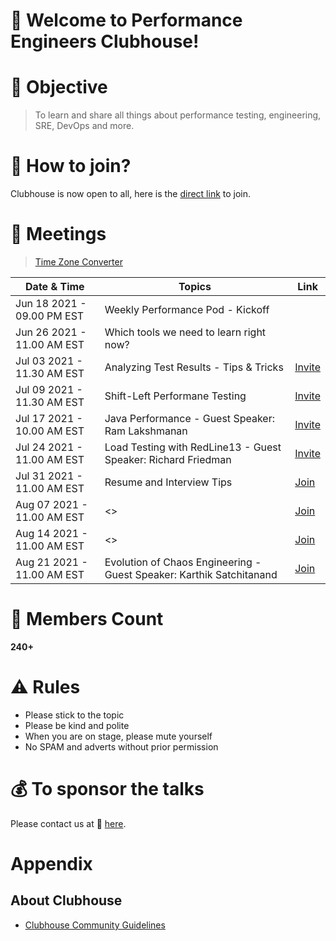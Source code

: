 # 👋 Welcome to Performance Engineers Clubhouse!

# 🎯 Objective

> To learn and share all things about performance testing, engineering, SRE, DevOps and more.

# 🤝 How to join?

Clubhouse is now open to all, here is the [direct link](https://www.clubhouse.com/club/performance-engineers) to join.

# 📲 Meetings

> [Time Zone Converter](https://www.worldtimebuddy.com)

|Date & Time | Topics | Link |
|--|--|--|
| Jun 18 2021 - 09.00 PM EST | Weekly Performance Pod - Kickoff | |
| Jun 26 2021 - 11.00 AM EST | Which tools we need to learn right now? | |
| Jul 03 2021 - 11.30 AM EST | Analyzing Test Results - Tips & Tricks | [Invite](https://www.clubhouse.com/event/P9K7NgLA) |
| Jul 09 2021 - 11.30 AM EST | Shift-Left Performane Testing  | [Invite](https://www.clubhouse.com/join/performance-engineers/dUkV1zI0/MRDp8LVE) |
| Jul 17 2021 - 10.00 AM EST | Java Performance - Guest Speaker: Ram Lakshmanan  | [Invite](https://www.clubhouse.com/join/performance-engineers/rPsHTge0/xB0Kj016) |
| Jul 24 2021 - 11.00 AM EST | Load Testing with RedLine13 - Guest Speaker: Richard Friedman  | [Invite](https://www.clubhouse.com/event/xp1v57rj) |
| Jul 31 2021 - 11.00 AM EST | Resume and Interview Tips  | [Join](https://www.clubhouse.com/join/performance-engineers/hHzngkSY/xlj3E19L) |
| Aug 07 2021 - 11.00 AM EST | <>  | [Join](https://www.clubhouse.com/club/performance-engineers) |
| Aug 14 2021 - 11.00 AM EST | <>  | [Join](https://www.clubhouse.com/club/performance-engineers) |
| Aug 21 2021 - 11.00 AM EST | Evolution of Chaos Engineering - Guest Speaker: Karthik Satchitanand  | [Join](https://www.clubhouse.com/club/performance-engineers) |

# 👥 Members Count

**240+**

# ⚠ Rules

* Please stick to the topic
* Please be kind and polite
* When you are on stage, please mute yourself
* No SPAM and adverts without prior permission

# 💰 To sponsor the talks

Please contact us at 📩 [here](mailto:contact@qainsights.com).

# Appendix

## About Clubhouse

* [Clubhouse Community Guidelines](https://www.notion.so/Community-Guidelines-461a6860abda41649e17c34dc1dd4b5f)
